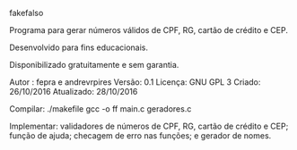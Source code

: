 
fakefalso 
 
Programa para gerar números válidos de CPF, RG, cartão de crédito e CEP. 
           
Desenvolvido para fins educacionais.      

Disponibilizado gratuitamente e sem garantia.

Autor :     fepra e andrevrpires
Versão:     0.1
Licença:    GNU GPL 3
Criado:     26/10/2016
Atualizado: 28/10/2016

Compilar:   ./makefile 
            gcc -o ff main.c geradores.c

Implementar: validadores de números de CPF, RG, cartão de crédito e CEP; função de ajuda; checagem de erro nas funções; e
             gerador de nomes.


